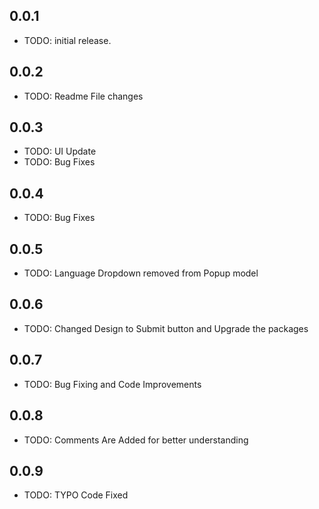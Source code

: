 ## 0.0.1

* TODO: initial release.

## 0.0.2

* TODO: Readme File changes


## 0.0.3

* TODO: UI Update
* TODO: Bug Fixes

## 0.0.4

* TODO: Bug Fixes

## 0.0.5

* TODO: Language Dropdown removed from Popup model

## 0.0.6

* TODO: Changed Design to Submit button and Upgrade the packages

## 0.0.7

* TODO: Bug Fixing and Code Improvements

## 0.0.8

* TODO: Comments Are Added for better understanding

## 0.0.9

* TODO: TYPO Code Fixed